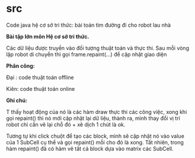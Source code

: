 # src
Code java hệ cơ sở tri thức: bài toán tìm đường đi cho robot  lau nhà

**Bài tập lớn môn Hệ cơ sở tri thức.**

Các dữ liệu được truyền vào đối tượng thuật toán và thực thi.
Sau mỗi vòng lặp robot di chuyển thì gọi frame.repaint(...) để cập nhật giao diện

**Phân công:**

Đại : code thuật toán offline 

Kiên: code thuật toán online

**Ghi chú:**

T thấy hoạt động của nó là các hàm draw thực thi các công việc, xong khi gọi repaint() thì nó mới cập nhật lại dữ liệu, thành ra, mình thay đổi vị trí robot chỉ cần vẽ lại chỗ đó + xê dịch 1 chút là ok.

Tương tự khi click chuột để tạo các block, mình sẽ cập nhật nó vào value của 1 SubCell cụ thể và gọi repaint() mỗi cho đó là xong. Tất nhiên, trong hàm repaint() đã có hàm vẽ tất cả block dựa vào matrix các SubCell.
